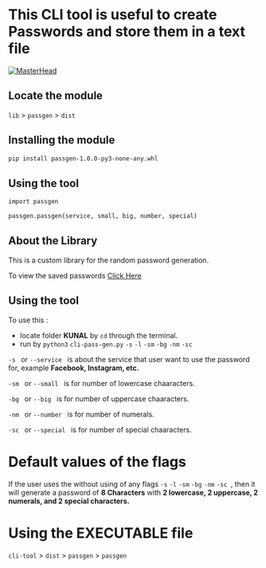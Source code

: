 # This CLI tool is useful to create Passwords and store them in a text file

[![MasterHead](https://raw.githubusercontent.com/kunal-mahatha/passgen-py/main/KUNAL/cli-2.png)](https://username.github.io)

## Locate the module
`lib` > `passgen` > `dist`

## Installing the module
```sh
pip install passgen-1.0.0-py3-none-any.whl
```
## Using the tool
```sh
import passgen
```
```sh
passgen.passgen(service, small, big, number, special)
```


## About the Library
This is a custom library for the random password generation.

To view the saved passwords [Click Here](https://github.com/kunal-mahatha/passgen-py/blob/main/KUNAL/cli-tool/passwords.txt)


## Using the tool
To use this : 
 - locate folder **KUNAL** by `cd` through the terminal.
 - run by `python3` `cli-pass-gen.py` `-s` `-l` `-sm` `-bg` `-nm` `-sc`

`-s ` or `--service `  is about the service that user want to use the password for, example **Facebook, Instagram, etc.**

`-sm ` or `--small ` is for number of lowercase chaaracters.

`-bg ` or `--big ` is for number of uppercase chaaracters.

`-nm ` or `--number ` is for number of numerals.

`-sc ` or `--special ` is for number of special chaaracters.


# Default values of the flags
If the user uses the without using of any flags `-s` `-l` `-sm` `-bg` `-nm` `-sc `, then it will generate a password of **8 Characters** with **2 lowercase, 2 uppercase, 2 numerals, and 2 special characters.**


# Using the EXECUTABLE file
`cli-tool` > `dist` > `passgen` > `passgen`

